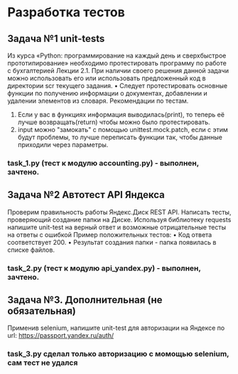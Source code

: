 # Разработка тестов

## Задача №1 unit-tests 
Из курса «Python: программирование на каждый день и сверхбыстрое прототипирование» необходимо протестировать программу по работе с бухгалтерией Лекции 2.1. При наличии своего решения данной задачи можно использовать его или использовать предложенный код в директории scr текущего задания.
•	Следует протестировать основные функции по получению информации о документах, добавлении и удалении элементов из словаря.
Рекомендации по тестам.
1.	Если у вас в функциях информация выводилась(print), то теперь её лучше возвращать(return) чтобы можно было протестировать.
2.	input можно "замокать" с помощью unittest.mock.patch, если с этим будут проблемы, то лучше переписать функции так, чтобы данные приходили через параметры.
###  task_1.py (тест к модулю accounting.py) - выполнен, зачтено.
## Задача №2 Автотест API Яндекса
Проверим правильность работы Яндекс.Диск REST API. Написать тесты, проверяющий создание папки на Диске.
Используя библиотеку requests напишите unit-test на верный ответ и возможные отрицательные тесты на ответы с ошибкой
Пример положительных тестов:
•	Код ответа соответствует 200.
•	Результат создания папки - папка появилась в списке файлов.
###  task_2.py (тест к модулю api_yandex.py) - выполнен, зачтено.
## Задача №3. Дополнительная (не обязательная)
Применив selenium, напишите unit-test для авторизации на Яндексе по url: https://passport.yandex.ru/auth/
###  task_3.py сделал только авторизацию с момощью selenium, сам тест не удался
